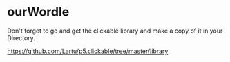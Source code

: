 # ourWordle

Don't forget to go and get the clickable library and make a copy of it in your Directory.

https://github.com/Lartu/p5.clickable/tree/master/library
